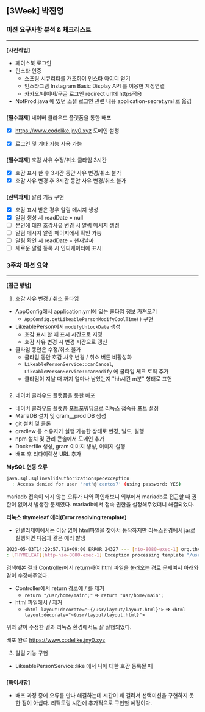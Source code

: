 ## [3Week] 박진영

### 미션 요구사항 분석 & 체크리스트

---  

**[사전작업]**
- 페이스북 로그인
- 인스타 인증
  - 스프링 시큐리티를 개조하여 인스타 아이디 얻기
  - 인스타그램 Instagram Basic Display API 를 이용한 계정연결
  - 카카오/네이버/구글 로그인 redirect url에 https적용
- NotProd.java 에 있던 소셜 로그인 관련 내용 application-secret.yml 로 옮김


###
**[필수과제]** 네이버 클라우드 플랫폼을 통한 배포
- [x] https://www.codelike.jny0.xyz 도메인 설정
- [x] 로그인 및 기타 기능 사용 가능


###
**[필수과제]** 호감 사유 수정/취소 쿨타임 3시간

- [x] 호감 표시 한 후 3시간 동안 사유 변경/취소 불가
- [x] 호감 사유 변경 후 3시간 동안 사유 변경/취소 불가

###
**[선택과제]** 알림 기능 구현
- [x] 호감 표시 받은 경우 알림 메시지 생성
- [x] 알림 생성 시 readDate = null
- [ ] 본인에 대한 호감사유 변경 시 알림 메시지 생성
- [ ] 알림 메시지 알림 페이지에서 확인 가능
- [ ] 알림 확인 시 readDate = 현재날짜
- [ ] 새로운 알림 등록 시 인디케이터에 표시

###
### 3주차 미션 요약

---  

**[접근 방법]**


1. 호감 사유 변경 / 취소 쿨타임
- AppConfig에서 application.yml에 있는 쿨타임 정보 가져오기 
  - `AppConfig.getLikeablePersonModifyCoolTime()` 구현
- LikeablePerson에서 `modifyUnlockDate` 생성
  - 호감 표시 할 때 표시 시간으로 지정
  - 호감 사유 변경 시 변경 시간으로 갱신
- 쿨타임 동안은 수정/취소 불가
  - 쿨타임 동안 호감 사유 변경 / 취소 버튼 비활성화
  - `LikeablePersonService::canCancel`, `LikeablePersonService::canModify` 에 쿨타임 체크 로직 추가
  - 쿨타임이 지날 때 까지 얼마나 남았는지 "hh시간 m분" 형태로 표현

###
2. 네이버 클라우드 플랫폼을 통한 배포

- 네이버 클라우드 플랫폼 포트포워딩으로 리눅스 접속용 포트 설정
- MariaDB 설치 및 gram__prod DB 생성
- git 설치 및 클론
- gradlew 를 소유자가 실행 가능한 상태로 변경, 빌드, 실행
- npm 설치 및 관리 콘솔에서 도메인 추가
- Dockerfile 생성, gram 이미지 생성, 이미지 실행
- 배포 후 리다이렉션 URL 추가



**MySQL 연동 오류**
```bash
java.sql.sqlinvalidauthorizationspecexception 
  : Access denied for user 'rot'@'centos7' (using password: YES)
````
mariadb 접속이 되지 않는 오류가 나와 확인해보니 외부에서 mariadb로 접근할 때 권한이 없어서 발생한 문제였다.
mariadb에서 접속 권한을 설정해주었더니 해결되었다.


**리눅스 thymeleaf 에러(Error resolving template)**
- 인텔리제이에서는 이상 없이 html파일을 찾아서 동작하지만 리눅스환경에서 jar로 실행하면 다음과 같은 에러 발생
```bash
2023-05-03T14:29:57.716+09:00 ERROR 24327 --- [nio-8080-exec-1] org.thymeleaf.TemplateEngine             
: [THYMELEAF][http-nio-8080-exec-1] Exception processing template "/usr/home/main": Error resolving template [/usr/home/main], template might not exist or might not be accessible by any of the configured Template Resolvers
```
검색해본 결과 Controller에서 return하여 html 파일을 불러오는 경로 문제여서 아래와 같이 수정해주었다.
 - Controller에서 return 경로에 / 를 제거 
   - `return "/usr/home/main";"` => `return "usr/home/main";`
 - html 파일에서 / 제거 
   - `<html layout:decorate="~{/usr/layout/layout.html}">` => `<html layout:decorate="~{usr/layout/layout.html}">`

위와 같이 수정한 결과 리눅스 환경에서도 잘 실행되었다.

배포 완료
https://www.codelike.jny0.xyz 


3. 알림 기능 구현
- LikeablePersonService::like 에서 나에 대한 호감 등록될 때 

###
**[특이사항]**
- 배포 과정 중에 오류를 만나 해결하는데 시간이 꽤 걸려서 선택미션을 구현하지 못한 점이 아쉽다.
리팩토링 시간에 추가적으로 구현할 예정이다.